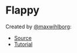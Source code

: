 # Flappy

Created by [@maxwihlborg](https://github.com/maxwihlborg):

* [Source](https://github.com/maxwihlborg/youtube-tutorials/tree/master/flappy)
* [Tutorial](https://www.youtube.com/watch?v=riUx2G75mas)

